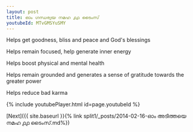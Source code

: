 ```yaml
---
layout: post
title: ഓം ഗന്ധര്വയ നമഹ ൧൧ ടൈംസ്
youtubeId: MTvGMSYuSMY
---
```

 
 
Helps get goodness, bliss and peace and God's blessings
 
Helps remain focused, help generate inner energy 
 
Helps boost physical and mental health 
 
Helps remain grounded and generates a sense of gratitude towards the greater power 
 
Helps reduce bad karma
 
 
 
 


{% include youtubePlayer.html id=page.youtubeId %}
 
[Next]({{ site.baseurl }}{% link  split1/_posts/2014-02-16-ഓം അടിത്തയെ നമഹ ൧൧ ടൈംസ്.md%})
 
